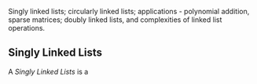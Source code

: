 Singly linked lists; circularly linked lists; applications - polynomial addition, sparse matrices; doubly linked lists, and complexities of linked list operations.


## Singly Linked Lists

A *Singly Linked Lists* is a 